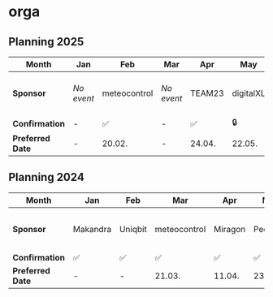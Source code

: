# orga

## Planning 2025

| **Month**   | Jan | Feb | Mar | Apr | May | Jun | Jul | Aug | Sep | Oct | Nov | Dec |
| ------- | --- | --- | --- | --- | --- | --- | --- | --- | --- | --- | --- | --- |
| **Sponsor** |  _No event_ |   meteocontrol  |  _No event_  |  TEAM23 |    digitalXL   | AraCom |   _No event planned so far_  |   _No event planned so far_  |   Peerigon  |  _No event_  |   Tuxedo |   _No event planned so far_  |
| **Confirmation** |  _-_ |   ✅   |  _-_ | ✅ | 🔒 |  ✅  |   _-_  |  _-_  |  🔒  | _-_ | 🔒 |   _-_  |
| **Preferred Date** | _-_ | 20.02. | _-_ | 24.04.| 22.05. | _-_ | _-_ | _-_ | _-_ | _-_ | _-_ | _-_ |

## Planning 2024

| **Month**   | Jan | Feb | Mar | Apr | May | Jun | Jul | Aug | Sep | Oct | Nov | Dec |
| ------- | --- | --- | --- | --- | --- | --- | --- | --- | --- | --- | --- | --- |
| **Sponsor** |  Makandra |   Uniqbit  |  meteocontrol  |  Miragon  |    Peerigon   | mischok |   AraCom  |   _No event planned so far_  |   TEAM23  |  _No event_  |   Makandra  |   Uniqbit  |
| **Confirmation** |  ✅  |    ✅    |    ✅   | ✅ |  ✅ |  ✅  |   ✅  |  _-_  |  ✅  | _-_ | ✅ |   ✅  |
| **Preferred Date** | _-_ | _-_ | 21.03. | 11.04.| 23.05.| _-_ | 25.07. | _-_ | 26.09. | _-_ | _-_ | _-_ |

  

